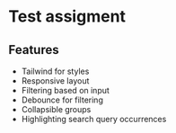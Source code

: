 # Test assigment

## Features

- Tailwind for styles
- Responsive layout
- Filtering based on input
- Debounce for filtering
- Collapsible groups
- Highlighting search query occurrences
